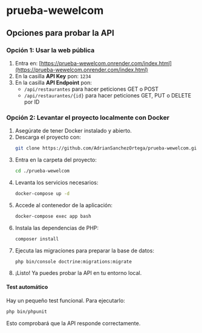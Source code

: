 # prueba-wewelcom

## Opciones para probar la API

### Opción 1: Usar la web pública

1. Entra en: [https://prueba-wewelcom.onrender.com/index.html](https://prueba-wewelcom.onrender.com/index.html)
2. En la casilla **API Key** pon: `1234`
3. En la casilla **API Endpoint** pon:
   - `/api/restaurantes` para hacer peticiones GET o POST
   - `/api/restaurantes/{id}` para hacer peticiones GET, PUT o DELETE por ID

### Opción 2: Levantar el proyecto localmente con Docker

1. Asegúrate de tener Docker instalado y abierto.
2. Descarga el proyecto con:
   ```bash
   git clone https://github.com/AdrianSanchezOrtega/prueba-wewelcom.git
   ```
3. Entra en la carpeta del proyecto:
   ```bash
   cd ./prueba-wewelcom
   ```
4. Levanta los servicios necesarios:
   ```bash
   docker-compose up -d
   ```
5. Accede al contenedor de la aplicación:
   ```bash
   docker-compose exec app bash
   ```
6. Instala las dependencias de PHP:
   ```bash
   composer install
   ```
7. Ejecuta las migraciones para preparar la base de datos:
   ```bash
   php bin/console doctrine:migrations:migrate
   ```
8. ¡Listo! Ya puedes probar la API en tu entorno local.

#### Test automático

Hay un pequeño test funcional. Para ejecutarlo:

```bash
php bin/phpunit
```

Esto comprobará que la API responde correctamente.